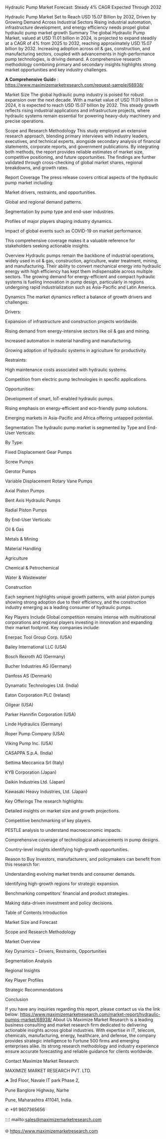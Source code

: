 Hydraulic Pump Market Forecast: Steady 4% CAGR Expected Through 2032

Hydraulic Pump Market Set to Reach USD 15.07 Billion by 2032, Driven by Growing Demand Across Industrial Sectors
Rising industrial automation, infrastructure development, and energy efficiency needs propel global hydraulic pump market growth
Summary
The global Hydraulic Pump Market, valued at USD 11.01 billion in 2024, is projected to expand steadily at a CAGR of 4% from 2025 to 2032, reaching approximately USD 15.07 billion by 2032. Increasing adoption across oil & gas, construction, and manufacturing sectors, coupled with advancements in high-performance pump technologies, is driving demand. A comprehensive research methodology combining primary and secondary insights highlights strong market opportunities and key industry challenges.

𝐀 𝐂𝐨𝐦𝐩𝐫𝐞𝐡𝐞𝐧𝐬𝐢𝐯𝐞 𝐆𝐮𝐢𝐝e : https://www.maximizemarketresearch.com/request-sample/68938/ 

Market Size
The global hydraulic pump industry is poised for robust expansion over the next decade. With a market value of USD 11.01 billion in 2024, it is expected to reach USD 15.07 billion by 2032. This steady growth reflects rising industrial applications and infrastructure projects, where hydraulic systems remain essential for powering heavy-duty machinery and precise operations.

Scope and Research Methodology
This study employed an extensive research approach, blending primary interviews with industry leaders, executives, and technical experts, alongside secondary analysis of financial statements, corporate reports, and government publications. By integrating both methods, the report provides reliable estimates of market size, competitive positioning, and future opportunities. The findings are further validated through cross-checking of global market shares, regional breakdowns, and growth rates.

Report Coverage
The press release covers critical aspects of the hydraulic pump market including:

Market drivers, restraints, and opportunities.

Global and regional demand patterns.

Segmentation by pump type and end-user industries.

Profiles of major players shaping industry dynamics.

Impact of global events such as COVID-19 on market performance.

This comprehensive coverage makes it a valuable reference for stakeholders seeking actionable insights.

Overview
Hydraulic pumps remain the backbone of industrial operations, widely used in oil & gas, construction, agriculture, water treatment, mining, and manufacturing. Their ability to convert mechanical energy into hydraulic energy with high efficiency has kept them indispensable across multiple sectors. The growing demand for energy-efficient and compact hydraulic systems is fueling innovation in pump design, particularly in regions undergoing rapid industrialization such as Asia-Pacific and Latin America.

Dynamics
The market dynamics reflect a balance of growth drivers and challenges:

Drivers:

Expansion of infrastructure and construction projects worldwide.

Rising demand from energy-intensive sectors like oil & gas and mining.

Increased automation in material handling and manufacturing.

Growing adoption of hydraulic systems in agriculture for productivity.

Restraints:

High maintenance costs associated with hydraulic systems.

Competition from electric pump technologies in specific applications.

Opportunities:

Development of smart, IoT-enabled hydraulic pumps.

Rising emphasis on energy-efficient and eco-friendly pump solutions.

Emerging markets in Asia-Pacific and Africa offering untapped potential.

Segmentation
The hydraulic pump market is segmented by Type and End-User Verticals:

By Type:

Fixed Displacement Gear Pumps

Screw Pumps

Gerotor Pumps

Variable Displacement Rotary Vane Pumps

Axial Piston Pumps

Bent Axis Hydraulic Pumps

Radial Piston Pumps

By End-User Verticals:

Oil & Gas

Metals & Mining

Material Handling

Agriculture

Chemical & Petrochemical

Water & Wastewater

Construction

Each segment highlights unique growth patterns, with axial piston pumps showing strong adoption due to their efficiency, and the construction industry emerging as a leading consumer of hydraulic pumps.

Key Players Include
Global competition remains intense with multinational corporations and regional players investing in innovation and expanding their market footprint. Key companies include:

Enerpac Tool Group Corp. (USA)

Bailey International LLC (USA)

Bosch Rexroth AG (Germany)

Bucher Industries AG (Germany)

Danfoss AS (Denmark)

Dynamatic Technologies Ltd. (India)

Eaton Corporation PLC (Ireland)

Oilgear (USA)

Parker Hannifin Corporation (USA)

Linde Hydraulics (Germany)

Roper Pump Company (USA)

Viking Pump Inc. (USA)

CASAPPA S.p.A. (India)

Settima Meccanica Srl (Italy)

KYB Corporation (Japan)

Daikin Industries Ltd. (Japan)

Kawasaki Heavy Industries, Ltd. (Japan)

Key Offerings
The research highlights:

Detailed insights on market size and growth projections.

Competitive benchmarking of key players.

PESTLE analysis to understand macroeconomic impacts.

Comprehensive coverage of technological advancements in pump designs.

Country-level insights identifying high-growth opportunities.

Reason to Buy
Investors, manufacturers, and policymakers can benefit from this research for:

Understanding evolving market trends and consumer demands.

Identifying high-growth regions for strategic expansion.

Benchmarking competitors’ financial and product strategies.

Making data-driven investment and policy decisions.

Table of Contents
Introduction

Market Size and Forecast

Scope and Research Methodology

Market Overview

Key Dynamics – Drivers, Restraints, Opportunities

Segmentation Analysis

Regional Insights

Key Player Profiles

Strategic Recommendations

Conclusion

If you have any inquiries regarding this report, please contact us via the link below: https://www.maximizemarketresearch.com/market-report/hydraulic-pumps-market/68938/ 
About Us
Maximize Market Research is a leading business consulting and market research firm dedicated to delivering actionable insights across global industries. With expertise in IT, telecom, chemicals, manufacturing, energy, healthcare, and defense, the company provides strategic intelligence to Fortune 500 firms and emerging enterprises alike. Its strong research methodology and industry experience ensure accurate forecasting and reliable guidance for clients worldwide.

Contact Maximize Market Research:

MAXIMIZE MARKET RESEARCH PVT. LTD.

⮝ 3rd Floor, Navale IT park Phase 2,

Pune Banglore Highway, Narhe

Pune, Maharashtra 411041, India.

✆ +91 9607365656

🖂 mailto:sales@maximizemarketresearch.com

🌐 https://www.maximizemarketresearch.com
